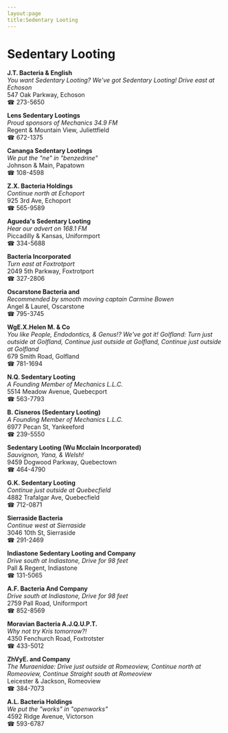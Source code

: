 ```yaml
---
layout:page
title:Sedentary Looting
---
```

# Sedentary Looting

**J.T. Bacteria & English**  
_You want Sedentary Looting? We've got Sedentary Looting! 
Drive east at Echoson_  
547 Oak Parkway, Echoson  
☎ 273-5650



**Lens Sedentary Lootings**  
_Proud sponsors of Mechanics 34.9 FM_  
Regent & Mountain View, Juliettfield  
☎ 672-1375



**Cananga Sedentary Lootings**  
_We put the "ne" in "benzedrine"_  
Johnson & Main, Papatown  
☎ 108-4598



**Z.X. Bacteria Holdings**  
_Continue north at Echoport_  
925 3rd Ave, Echoport  
☎ 565-9589



**Agueda's Sedentary Looting**  
_Hear our advert on 168.1 FM_  
Piccadilly & Kansas, Uniformport  
☎ 334-5688



**Bacteria Incorporated**  
_Turn east at Foxtrotport_  
2049 5th Parkway, Foxtrotport  
☎ 327-2806



**Oscarstone Bacteria and**  
_Recommended by smooth moving captain Carmine Bowen_  
Angel & Laurel, Oscarstone  
☎ 795-3745



**WgE.X.Helen M. & Co**  
_You like People, Endodontics, & Genus!? We've got it! 
Golfland: Turn just outside at Golfland, Continue just outside at Golfland, Continue just outside at Golfland_  
679 Smith Road, Golfland  
☎ 781-1694



**N.Q. Sedentary Looting**  
_A Founding Member of Mechanics L.L.C._  
5514 Meadow Avenue, Quebecport  
☎ 563-7793



**B. Cisneros (Sedentary Looting)**  
_A Founding Member of Mechanics L.L.C._  
6977 Pecan St, Yankeeford  
☎ 239-5550



**Sedentary Looting (Wu Mcclain Incorporated)**  
_Sauvignon, Yana, & Welsh!_  
9459 Dogwood Parkway, Quebectown  
☎ 464-4790



**G.K. Sedentary Looting**  
_Continue just outside at Quebecfield_  
4882 Trafalgar Ave, Quebecfield  
☎ 712-0871



**Sierraside Bacteria**  
_Continue west at Sierraside_  
3046 10th St, Sierraside  
☎ 291-2469



**Indiastone Sedentary Looting and Company**  
_Drive south at Indiastone, Drive for 98 feet_  
Pall & Regent, Indiastone  
☎ 131-5065



**A.F. Bacteria And Company**  
_Drive south at Indiastone, Drive for 98 feet_  
2759 Pall Road, Uniformport  
☎ 852-8569



**Moravian Bacteria A.J.Q.U.P.T.**  
_Why not try Kris tomorrow?!_  
4350 Fenchurch Road, Foxtrotster  
☎ 433-5012



**ZhVyE. and Company**  
_The Muraenidae: Drive just outside at Romeoview, Continue north at Romeoview, Continue Straight south at Romeoview_  
Leicester & Jackson, Romeoview  
☎ 384-7073



**A.L. Bacteria Holdings**  
_We put the "works" in "openworks"_  
4592 Ridge Avenue, Victorson  
☎ 593-6787



